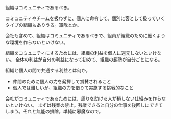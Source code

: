組織はコミュニティであるべき。

コミュニティやチームを扱わずに、個人に命令して、個別に客として扱っていくタイプの組織もありうる。軍隊とか。

会社も含めて、組織はコミュニティであるべきで、組員が組織のために働くような環境を作らないといけない。

組織をコミュニティにするためには、組織の利益を個人に還元しないといけない。
全体の利益が自分の利益になって初めて、組織の趨勢が自分ごとになる。

組織と個人の間で共通する利益とは何か。

- 仲間のために個人の力を発揮して賞賛されること
- 個人では難しいが、組織の力を借りて実施する挑戦的なこと

会社がコミュニティであるためには、周りを助ける人が損しない仕組みを作らないといけない。
まずは残業の禁止。残業できると自分の仕事を後回しにできてしまう。それと無能の排除。単純に邪魔なので。
